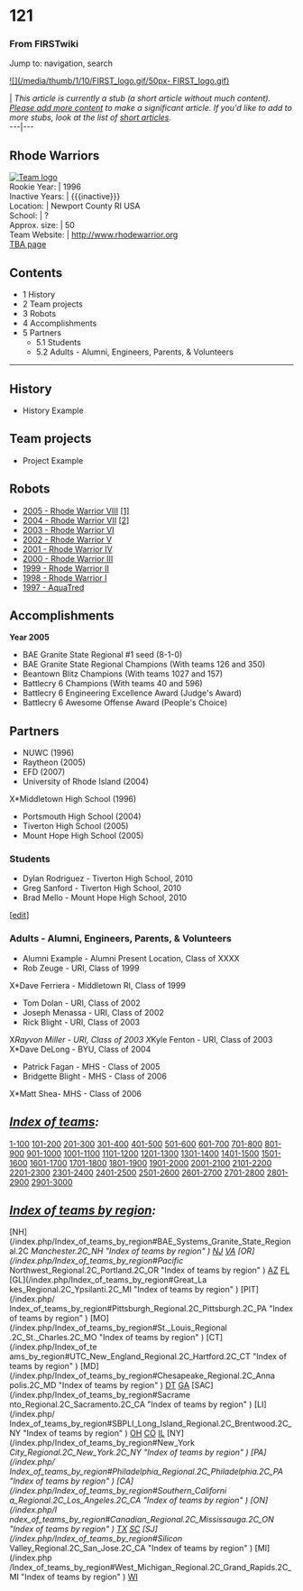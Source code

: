 # 121

### From FIRSTwiki

Jump to: navigation, search

[![](/media/thumb/1/10/FIRST_logo.gif/50px-
FIRST_logo.gif)](/index.php/Image:FIRST_logo.gif "" )

|  _This article is currently a stub (a short article without much content).
[Please add more
content](http://www.firstwiki.net/index.php?title=121&action=edit
"http://www.firstwiki.net/index.php?title=121&action=edit" ) to make a
significant article. If you'd like to add to more stubs, look at the list of
[short articles](/index.php/Special:Shortpages "Special:Shortpages" )._  
---|---  
  
  

Rhode Warriors  
---  
[![Team logo](/media/b/b2/Theteamlogo.jpg)](/index.php/Image:Theteamlogo.jpg
"Team logo" )  
Rookie Year: | 1996  
Inactive Years: | {{{inactive}}}  
Location: | Newport County RI USA  
School: | ?  
Approx. size: | 50  
Team Website: | <http://www.rhodewarrior.org>  
[TBA page](http://www.thebluealliance.net/tbatv/team.php?team=121
"http://www.thebluealliance.net/tbatv/team.php?team=121" )  
  
  

## Contents

  * 1 History
  * 2 Team projects
  * 3 Robots
  * 4 Accomplishments
  * 5 Partners
    * 5.1 Students
    * 5.2 Adults - Alumni, Engineers, Parents, &amp; Volunteers  
---  
  

## History

  * History Example 


## Team projects

  * Project Example 


## Robots

  * [2005 - Rhode Warrior VIII](/index.php?title=121_in_2005&action=edit "121 in 2005" ) [[1]](http://www.joemenassa.com/Robotics05.html "http://www.joemenassa.com/Robotics05.html" )
  * [2004 - Rhode Warrior VII](/index.php?title=121_in_2004&action=edit "121 in 2004" ) [[2]](http://www.joemenassa.com/Images/1212004/index.html "http://www.joemenassa.com/Images/1212004/index.html" )
  * [2003 - Rhode Warrior VI](/index.php?title=121_in_2003&action=edit "121 in 2003" )
  * [2002 - Rhode Warrior V](/index.php?title=121_in_2002&action=edit "121 in 2002" )
  * [2001 - Rhode Warrior IV](/index.php?title=121_in_2001&action=edit "121 in 2001" )
  * [2000 - Rhode Warrior III](/index.php?title=121_in_2000&action=edit "121 in 2000" )
  * [1999 - Rhode Warrior II](/index.php?title=121_in_1999&action=edit "121 in 1999" )
  * [1998 - Rhode Warrior I](/index.php?title=121_in_1998&action=edit "121 in 1998" )
  * [1997 - AquaTred](/index.php?title=121_in_1997&action=edit "121 in 1997" )


## Accomplishments

**Year 2005**

  * BAE Granite State Regional #1 seed (8-1-0) 
  * BAE Granite State Regional Champions (With teams 126 and 350) 
  * Beantown Blitz Champions (With teams 1027 and 157) 
  * Battlecry 6 Champions (With teams 40 and 596) 
  * Battlecry 6 Engineering Excellence Award (Judge's Award) 
  * Battlecry 6 Awesome Offense Award (People's Choice) 


## Partners

  * NUWC (1996) 
  * Raytheon (2005) 
  * EFD (2007) 
  * University of Rhode Island (2004) 

X*Middletown High School (1996)

  * Portsmouth High School (2004) 
  * Tiverton High School (2005) 
  * Mount Hope High School (2005) 

  


### Students

  * Dylan Rodriguez - Tiverton High School, 2010 
  * Greg Sanford - Tiverton High School, 2010 
  * Brad Mello - Mount Hope High School, 2010 

[[edit](/index.php?title=121&action=edit&section=7 "Edit section: Adults -
Alumni, Engineers, Parents, & Volunteers" )]

### Adults - Alumni, Engineers, Parents, &amp; Volunteers

  * Alumni Example - Alumni Present Location, Class of XXXX 
  * Rob Zeuge - URI, Class of 1999 

X*Dave Ferriera - Middletown RI, Class of 1999

  * Tom Dolan - URI, Class of 2002 
  * Joseph Menassa - URI, Class of 2002 
  * Rick Blight - URI, Class of 2003 

X*Rayvon Miller - URI, Class of 2003 X*Kyle Fenton - URI, Class of 2003 X*Dave
DeLong - BYU, Class of 2004

  * Patrick Fagan - MHS - Class of 2005 
  * Bridgette Blight - MHS - Class of 2006 

X*Matt Shea- MHS - Class of 2006

  

_[Index of teams](/index.php/Index_of_teams "Index of teams" ):_  
---  
  
[1-100](/index.php/Index_of_teams#1-100 "Index of teams" )
[101-200](/index.php/Index_of_teams#101-200 "Index of teams" )
[201-300](/index.php/Index_of_teams#201-300 "Index of teams" )
[301-400](/index.php/Index_of_teams#301-400 "Index of teams" )
[401-500](/index.php/Index_of_teams#401-500 "Index of teams" )
[501-600](/index.php/Index_of_teams#501-600 "Index of teams" )
[601-700](/index.php/Index_of_teams#601-700 "Index of teams" )
[701-800](/index.php/Index_of_teams#701-800 "Index of teams" )
[801-900](/index.php/Index_of_teams#801-900 "Index of teams" )
[901-1000](/index.php/Index_of_teams#901-1000 "Index of teams" )
[1001-1100](/index.php/Index_of_teams#1001-1100 "Index of teams" )
[1101-1200](/index.php/Index_of_teams#1101-1200 "Index of teams" )
[1201-1300](/index.php/Index_of_teams#1201-1300 "Index of teams" )
[1301-1400](/index.php/Index_of_teams#1301-1400 "Index of teams" )
[1401-1500](/index.php/Index_of_teams#1401-1500 "Index of teams" )
[1501-1600](/index.php/Index_of_teams#1501-1600 "Index of teams" )
[1601-1700](/index.php/Index_of_teams#1601-1700 "Index of teams" )
[1701-1800](/index.php/Index_of_teams#1701-1800 "Index of teams" )
[1801-1900](/index.php/Index_of_teams#1801-1900 "Index of teams" )
[1901-2000](/index.php/Index_of_teams#1901-2000 "Index of teams" )
[2001-2100](/index.php/Index_of_teams#2001-2100 "Index of teams" )
[2101-2200](/index.php/Index_of_teams#2101-2200 "Index of teams" )
[2201-2300](/index.php/Index_of_teams#2201-2300 "Index of teams" )
[2301-2400](/index.php/Index_of_teams#2301-2400 "Index of teams" )
[2401-2500](/index.php/Index_of_teams#2401-2500 "Index of teams" )
[2501-2600](/index.php/Index_of_teams#2501-2600 "Index of teams" )
[2601-2700](/index.php/Index_of_teams#2601-2700 "Index of teams" )
[2701-2800](/index.php/Index_of_teams#2701-2800 "Index of teams" )
[2801-2900](/index.php/Index_of_teams#2801-2900 "Index of teams" )
[2901-3000](/index.php/Index_of_teams#2901-3000 "Index of teams" )  
  
_[Index of teams by region](/index.php/Index_of_teams_by_region "Index of
teams by region" ):_  
---  
  
[NH](/index.php/Index_of_teams_by_region#BAE_Systems_Granite_State_Regional.2C
_Manchester.2C_NH "Index of teams by region" )
[NJ](/index.php/Index_of_teams_by_region#New_Jersey_Regional.2C_Trenton.2C_NJ
"Index of teams by region" )
[VA](/index.php/Index_of_teams_by_region#NASA.2FVCU_Regional.2C_Richmond.2C_VA
"Index of teams by region" ) [OR](/index.php/Index_of_teams_by_region#Pacific_
Northwest_Regional.2C_Portland.2C_OR "Index of teams by region" )
[AZ](/index.php/Index_of_teams_by_region#Arizona_Regional.2C_Phoenix.2C_AZ
"Index of teams by region" )
[FL](/index.php/Index_of_teams_by_region#Florida_Regional.2C_Orlando.2C_FL
"Index of teams by region" ) [GL](/index.php/Index_of_teams_by_region#Great_La
kes_Regional.2C_Ypsilanti.2C_MI "Index of teams by region" ) [PIT](/index.php/
Index_of_teams_by_region#Pittsburgh_Regional.2C_Pittsburgh.2C_PA "Index of
teams by region" ) [MO](/index.php/Index_of_teams_by_region#St._Louis_Regional
.2C_St._Charles.2C_MO "Index of teams by region" ) [CT](/index.php/Index_of_te
ams_by_region#UTC_New_England_Regional.2C_Hartford.2C_CT "Index of teams by
region" ) [MD](/index.php/Index_of_teams_by_region#Chesapeake_Regional.2C_Anna
polis.2C_MD "Index of teams by region" )
[DT](/index.php/Index_of_teams_by_region#Detroit_Regional.2C_Detroit.2C_MI
"Index of teams by region" )
[GA](/index.php/Index_of_teams_by_region#Peachtree_Regional.2C_Duluth.2C_GA
"Index of teams by region" ) [SAC](/index.php/Index_of_teams_by_region#Sacrame
nto_Regional.2C_Sacramento.2C_CA "Index of teams by region" ) [LI](/index.php/
Index_of_teams_by_region#SBPLI_Long_Island_Regional.2C_Brentwood.2C_NY "Index
of teams by region" )
[OH](/index.php/Index_of_teams_by_region#Buckeye_Regional.2C_Cleveland.2C_OH
"Index of teams by region" )
[CO](/index.php/Index_of_teams_by_region#Colorado_Regional.2C_Denver.2C_CO
"Index of teams by region" )
[IL](/index.php/Index_of_teams_by_region#Midwest_Regional.2C_Evanston.2C_IL
"Index of teams by region" ) [NY](/index.php/Index_of_teams_by_region#New_York
_City_Regional.2C_New_York.2C_NY "Index of teams by region" ) [PA](/index.php/
Index_of_teams_by_region#Philadelphia_Regional.2C_Philadelphia.2C_PA "Index of
teams by region" ) [CA](/index.php/Index_of_teams_by_region#Southern_Californi
a_Regional.2C_Los_Angeles.2C_CA "Index of teams by region" ) [ON](/index.php/I
ndex_of_teams_by_region#Canadian_Regional.2C_Mississauga.2C_ON "Index of teams
by region" )
[TX](/index.php/Index_of_teams_by_region#Lone_Star_Regional.2C_Houston.2C_TX
"Index of teams by region" )
[SC](/index.php/Index_of_teams_by_region#Palmetto_Regional.2C_Columbia.2C_SC
"Index of teams by region" ) [SJ](/index.php/Index_of_teams_by_region#Silicon_
Valley_Regional.2C_San_Jose.2C_CA "Index of teams by region" ) [MI](/index.php
/Index_of_teams_by_region#West_Michigan_Regional.2C_Grand_Rapids.2C_MI "Index
of teams by region" )
[WI](/index.php/Index_of_teams_by_region#Wisconsin_Regional.2C_Milwaukee.2C_WI
"Index of teams by region" )  
  
